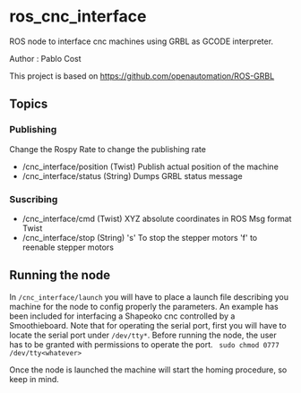 # ros_cnc_interface
ROS node to interface cnc machines using GRBL as GCODE interpreter.

Author : Pablo Cost

This project is based on https://github.com/openautomation/ROS-GRBL

## Topics 

### Publishing
Change the Rospy Rate to change the publishing rate
- /cnc_interface/position (Twist)
          Publish actual position of the machine 
- /cnc_interface/status (String)
          Dumps GRBL status message

### Suscribing
- /cnc_interface/cmd (Twist)
          XYZ absolute coordinates in ROS Msg format Twist
- /cnc_interface/stop (String) 
          's' To stop the stepper motors
          'f' to reenable stepper motors

## Running the node

In `/cnc_interface/launch` you will have to place a launch file describing you machine for the node to config properly the parameters.
An example has been included for interfacing a Shapeoko cnc controlled by a Smoothieboard.
Note that for operating the serial port, first you will have to locate the serial port under `/dev/tty*`. Before running the node, 
the user has to be granted with permissions to operate the port. ` sudo chmod 0777 /dev/tty<whatever>` 

Once the node is launched the machine will start the homing procedure, so keep in mind.
